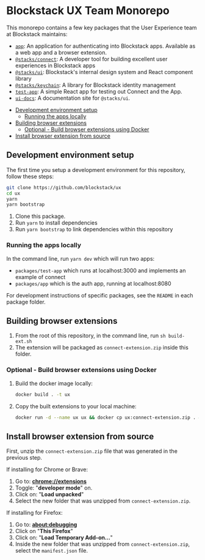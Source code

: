 # Blockstack UX Team Monorepo

This monorepo contains a few key packages that the User Experience team at Blockstack maintains:

- [`app`](./packages/app): An application for authenticating into Blockstack apps. Available as a web app and a browser extension.
- [`@stacks/connect`](./packages/connect): A developer tool for building excellent user experiences in Blockstack apps
- [`@stacks/ui`](./packages/ui): Blockstack's internal design system and React component library
- [`@stacks/keychain`](./packages/keychain): A library for Blockstack identity management
- [`test-app`](./packages/test-app): A simple React app for testing out Connect and the App.
- [`ui-docs`](./packages/ui-docs): A documentation site for `@stacks/ui`.

<!-- TOC depthFrom:2 -->

- [Development environment setup](#development-environment-setup)
  - [Running the apps locally](#running-the-apps-locally)
- [Building browser extensions](#building-browser-extensions)
  - [Optional - Build browser extensions using Docker](#optional---build-browser-extensions-using-docker)
- [Install browser extension from source](#install-browser-extension-from-source)

<!-- /TOC -->

## Development environment setup

The first time you setup a development environment for this repository, follow these steps:

```bash
git clone https://github.com/blockstack/ux
cd ux
yarn
yarn bootstrap
```

1. Clone this package.
2. Run `yarn` to install dependencies
3. Run `yarn bootstrap` to link dependencies within this repository

### Running the apps locally

In the command line, run `yarn dev` which will run two apps:

- `packages/test-app` which runs at localhost:3000 and implements an example of connect
- `packages/app` which is the auth app, running at localhost:8080

For development instructions of specific packages, see the `README` in each package folder.

## Building browser extensions

1. From the root of this repository, in the command line, run `sh build-ext.sh`
2. The extension will be packaged as `connect-extension.zip` inside this folder.

### Optional - Build browser extensions using Docker

1. Build the docker image locally:

   ```bash
   docker build . -t ux
   ```

1. Copy the built extensions to your local machine:
   ```bash
   docker run -d --name ux ux && docker cp ux:connect-extension.zip . && docker rm -f ux
   ```

## Install browser extension from source

First, unzip the `connect-extension.zip` file that was generated in the previous step.

If installing for Chrome or Brave:

1. Go to: [**chrome://extensions**](chrome://extensions)
2. Toggle: "**developer mode**" on.
3. Click on: "**Load unpacked**"
4. Select the new folder that was unzipped from `connect-extension.zip`.

If installing for Firefox:

1. Go to: [**about:debugging**](about:debugging)
2. Click on "**This Firefox**"
3. Click on: "**Load Temporary Add-on…**"
4. Inside the new folder that was unzipped from `connect-extension.zip`, select the `manifest.json` file.
